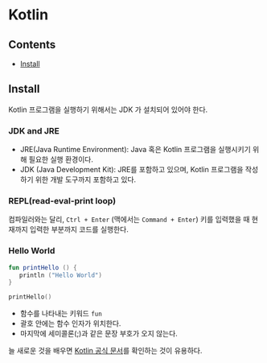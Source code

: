 # Kotlin

## Contents

- [Install](##Install)

## Install

Kotlin 프로그램을 실행하기 위해서는 JDK 가 설치되어 있어야 한다.

### JDK and JRE

- JRE(Java Runtime Environment): Java 혹은 Kotlin 프로그램을 실행시키기 위해 필요한 실행 환경이다.
- JDK (Java Development Kit): JRE를 포함하고 있으며, Kotlin 프로그램을 작성하기 위한 개발 도구까지 포함하고 있다.

### REPL(read-eval-print loop)

컴파일러와는 달리, `Ctrl + Enter` (맥에서는 `Command + Enter`) 키를 입력했을 때 현재까지 입력한 부분까지 코드를 실행한다.

### Hello World

```kotlin
fun printHello () {
   println ("Hello World")
}

printHello()
```

- 함수를 나타내는 키워드 `fun`
- 괄호 안에는 함수 인자가 위치한다.
- 마지막에 세미콜론(;)과 같은 문장 부호가 오지 않는다.

늘 새로운 것을 배우면 [Kotlin 공식 문서][reference-kotlin]를 확인하는 것이 유용하다.

[reference-kotlin]: http://kotlinlang.org/docs/reference/ "Reference - Kotlin Programming Language"
